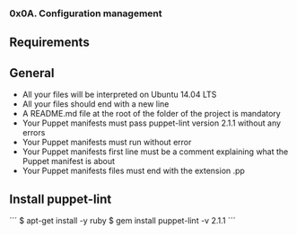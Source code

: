 ### 0x0A. Configuration management

## Requirements
## General
* All your files will be interpreted on Ubuntu 14.04 LTS
* All your files should end with a new line
* A README.md file at the root of the folder of the project is mandatory
* Your Puppet manifests must pass puppet-lint version 2.1.1 without any errors
* Your Puppet manifests must run without error
* Your Puppet manifests first line must be a comment explaining what the Puppet manifest is about
* Your Puppet manifests files must end with the extension .pp

## Install puppet-lint
´´´
$ apt-get install -y ruby
$ gem install puppet-lint -v 2.1.1
´´´